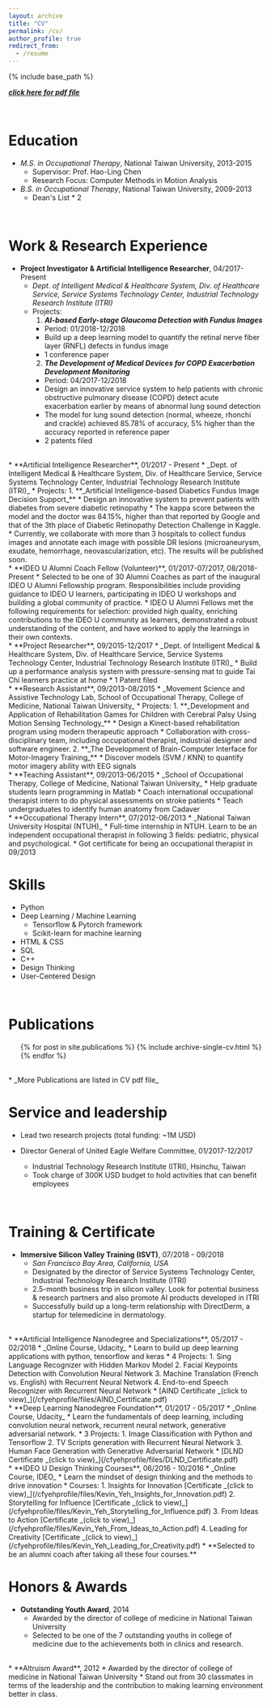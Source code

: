 ```yaml
---
layout: archive
title: "CV"
permalink: /cv/
author_profile: true
redirect_from:
  - /resume
---
```


{% include base_path %}

[**_click here for pdf file_**](/cfyehprofile/files/CV_ChunFuYeh_main_20181028_v4.pdf)

<br>

Education
======   

* _M.S. in Occupational Therapy_, National Taiwan University, 2013-2015
  * Supervisor: Prof. Hao-Ling Chen
  * Research Focus: Computer Methods in Motion Analysis 
* _B.S. in Occupational Therapy_, National Taiwan University, 2009-2013
  * Dean's List * 2  

<br>

Work & Research Experience
======   

* **Project Investigator & Artificial Intelligence Researcher**, 04/2017-Present
  * _Dept. of Intelligent Medical & Healthcare System, Div. of Healthcare Service, Service Systems Technology Center, Industrial Technology Research Institute (ITRI)_
  * Projects:
    1. **_AI-based Early-stage Glaucoma Detection with Fundus Images_**
      * Period: 01/2018-12/2018 
      * Build up a deep learning model to quantify the retinal nerve fiber layer (RNFL) defects in fundus image
      * 1 conference paper 
    2. **_The Development of Medical Devices for COPD Exacerbation Development Monitoring_**
      * Period: 04/2017-12/2018
      * Design an innovative service system to help patients with chronic obstructive pulmonary disease (COPD) detect acute exacerbation earlier by means of abnormal lung sound detection 
      * The model for lung sound detection (normal, wheeze, rhonchi and crackle) achieved 85.78% of accuracy, 5% higher than the accuracy reported in reference paper
      * 2 patents filed   
<br>
* **Artificial Intelligence Researcher**, 01/2017 - Present
  * _Dept. of Intelligent Medical & Healthcare System, Div. of Healthcare Service, Service Systems Technology Center, Industrial Technology Research Institute (ITRI)_
  * Projects:
    1. **_Artificial Intelligence-based Diabetics Fundus Image Decision Support_**
      * Design an innovative system to prevent patients with diabetes from severe diabetic retinopathy
      * The kappa score between the model and the doctor was 84.15%, higher than that reported by Google and that of the 3th place of Diabetic Retinopathy Detection Challenge in Kaggle.
      * Currently, we collaborate with more than 3 hospitals to collect fundus images and annotate each image with possible DR lesions (microaneurysm, exudate, hemorrhage, neovascularization, etc). The results will be published soon.    
<br>
* **IDEO U Alumni Coach Fellow (Volunteer)**, 01/2017-07/2017, 08/2018-Present
  * Selected to be one of 30 Alumni Coaches as part of the inaugural IDEO U Alumni Fellowship program. Responsibilities include providing guidance to IDEO U learners, participating in IDEO U workshops and building a global community of practice. 
  * IDEO U Alumni Fellows met the following requirements for selection: provided high quality, enriching contributions to the IDEO U community as learners, demonstrated a robust understanding of the content, and have worked to apply the learnings in their own contexts.  
<br>
* **Project Researcher**, 09/2015-12/2017
  * _Dept. of Intelligent Medical & Healthcare System, Div. of Healthcare Service, Service Systems Technology Center, Industrial Technology Research Institute (ITRI)_
  * Build up a performance analysis system with pressure-sensing mat to guide Tai Chi learners practice at home
  * 1 Patent filed   
<br>
* **Research Assistant**, 09/2013-08/2015
  * _Movement Science and Assistive Technology Lab, School of Occupational Therapy, College of Medicine, National Taiwan University_
  * Projects:
    1. **_Development and Application of Rehabilitation Games for Children with Cerebral Palsy Using Motion Sensing Technology_**
      * Design a Kinect-based rehabilitation program using modern therapeutic approach 
      * Collaboration with cross-disciplinary team, including occupational therapist, industrial designer and software engineer.
    2. **_The Development of Brain-Computer Interface for Motor-Imagery Training_**
      * Discover models (SVM / KNN) to quantify motor imagery ability with EEG signals  
<br>
* **Teaching Assistant**, 09/2013-06/2015
  * _School of Occupational Therapy, College of Medicine, National Taiwan University_
  * Help graduate students learn programming in Matlab
  * Coach international occupational therapist intern to do physical assessments on stroke patients
  * Teach undergraduates to identify human anatomy from Cadaver  
<br>
* **Occupational Therapy Intern**, 07/2012-06/2013
  * _National Taiwan University Hospital (NTUH)_
  * Full-time internship in NTUH. Learn to be an independent occupational therapist in following 3 fields: pediatric, physical and psychological.
  * Got certificate for being an occupational therapist in 09/2013  

<br>  

Skills
======
* Python
* Deep Learning / Machine Learning
  * Tensorflow & Pytorch framework
  * Scikit-learn for machine learning
* HTML & CSS
* SQL
* C++
* Design Thinking
* User-Centered Design  
  
<br>  

Publications
======  
  <ul>{% for post in site.publications %}
    {% include archive-single-cv.html %}
  {% endfor %}</ul>
<br>
  * _More Publications are listed in CV pdf file_
  
<br>  

Service and leadership
======  
* Lead two research projects (total funding: ~1M USD)  

* Director General of United Eagle Welfare Committee, 01/2017-12/2017
  * Industrial Technology Research Institute (ITRI), Hsinchu, Taiwan
  * Took charge of 300K USD budget to hold activities that can benefit employees  

<br> 

Training & Certificate
======  

* **Immersive Silicon Valley Training (ISVT)**,  07/2018 - 09/2018
  * _San Francisco Bay Area, California, USA_
  * Designated by the director of Service Systems Technology Center, Industrial Technology Research Institute (ITRI)
  * 2.5-month business trip in silicon valley. Look for potential business & research partners and also promote AI products developed in ITRI
  * Successfully build up a long-term relationship with DirectDerm, a startup for telemedicine in dermatology.   
<br>
* **Artificial Intelligence Nanodegree and Specializations**,  05/2017 - 02/2018
  * _Online Course, Udacity_
  * Learn to build up deep learning applications with python, tensorflow and keras
  * 4 Projects: 
    1. Sing Language Recognizer with Hidden Markov Model 
    2. Facial Keypoints Detection with Convolution Neural Network
    3. Machine Translation (French vs. English) with Recurrent Neural Network
    4. End-to-end Speech Recognizer with Recurrent Neural Network  
  * [AIND Certificate _(click to view)_](/cfyehprofile/files/AIND_Certificate.pdf)  
<br>
* **Deep Learning Nanodegree Foundation**, 01/2017 - 05/2017
  * _Online Course, Udacity_
  * Learn the fundamentals of deep learning, including convolution neural network, recurrent neural network, generative adversarial network.
  * 3 Projects:
    1. Image Classification with Python and Tensorflow
    2. TV Scripts generation with Recurrent Neural Network
    3. Human Face Generation with Generative Adversarial Network
  * [DLND Certificate _(click to view)_](/cfyehprofile/files/DLND_Certificate.pdf)  
<br>
* **IDEO U Design Thinking Courses**,  06/2016 - 10/2016
  * _Online Course, IDEO_
  * Learn the mindset of design thinking and the methods to drive innovation
  * Courses: 
    1. Insights for Innovation [Certificate _(click to view)_](/cfyehprofile/files/Kevin_Yeh_Insights_for_Innovation.pdf)
    2. Storytelling for Influence [Certificate _(click to view)_](/cfyehprofile/files/Kevin_Yeh_Storytelling_for_Influence.pdf)
    3. From Ideas to Action [Certificate _(click to view)_](/cfyehprofile/files/Kevin_Yeh_From_Ideas_to_Action.pdf)
    4. Leading for Creativity [Certificate _(click to view)_](/cfyehprofile/files/Kevin_Yeh_Leading_for_Creativity.pdf)
  * **Selected to be an alumni coach after taking all these four courses.**  

<br> 

Honors & Awards
=======  

* **Outstanding Youth Award**, 2014
  * Awarded by the director of college of medicine in National Taiwan University
  * Selected to be one of the 7 outstanding youths in college of medicine due to the achievements both in clinics and research.  
<br>
* **Altruism Award**, 2012
  * Awarded by the director of college of medicine in National Taiwan University
  * Stand out from 30 classmates in terms of the leadership and the contribution to making learning environment better in class.







